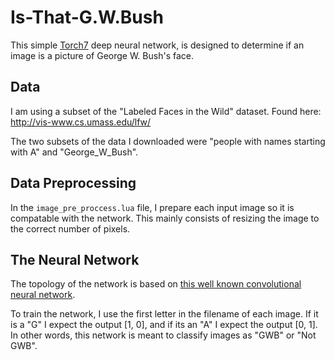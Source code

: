 # Is-That-G.W.Bush

This simple [Torch7](http://torch.ch/) deep neural network, is designed to determine if an image is a picture of George W. Bush's face.

## Data

I am using a subset of the "Labeled Faces in the Wild" dataset. Found here: http://vis-www.cs.umass.edu/lfw/

The two subsets of the data I downloaded were "people with names starting with A" and "George_W_Bush".

## Data Preprocessing

In the `image_pre_proccess.lua` file, I prepare each input image so it is compatable with the network. This mainly consists of resizing the image to the correct number of pixels.

## The Neural Network

The topology of the network is based on [this well known convolutional neural network](http://papers.nips.cc/paper/4824-imagenet-classification-with-deep-convolutional-neural-networks.pdf).

To train the network, I use the first letter in the filename of each image. If it is a "G" I expect the output [1, 0], and if its an "A" I expect the output [0, 1].
In other words, this network is meant to classify images as "GWB" or "Not GWB".

